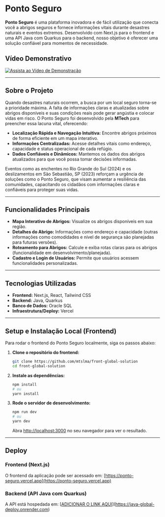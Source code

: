 # Ponto Seguro 

**Ponto Seguro** é uma plataforma inovadora e de fácil utilização que conecta você a abrigos seguros e fornece informações vitais durante desastres naturais e eventos extremos. Desenvolvido com Next.js para o frontend e uma API Java com Quarkus para o backend, nosso objetivo é oferecer uma solução confiável para momentos de necessidade.

## Vídeo Demonstrativo

[![Assista ao Vídeo de Demonstração](https://img.youtube.com/vi/SEU_ID_DO_SEU_VIDEO/0.jpg)](https://www.youtube.com/watch?v=ID_DO_SEU_VIDEO)

---

## Sobre o Projeto

Quando desastres naturais ocorrem, a busca por um local seguro torna-se a prioridade máxima. A falta de informações claras e atualizadas sobre abrigos disponíveis e suas condições reais pode gerar angústia e colocar vidas em risco. O Ponto Seguro foi desenvolvido pela **MTech** para preencher essa lacuna vital, oferecendo:

* **Localização Rápida e Navegação Intuitiva:** Encontre abrigos próximos de forma eficiente em um mapa interativo.
* **Informações Centralizadas:** Acesse detalhes vitais como endereço, capacidade e status operacional de cada refúgio.
* **Dados Confiáveis e Dinâmicos:** Mantemos os dados dos abrigos atualizados para que você possa tomar decisões informadas.

Eventos como as enchentes no Rio Grande do Sul (2024) e os deslizamentos em São Sebastião, SP (2023) reforçam a urgência de soluções como o Ponto Seguro, que visam aumentar a resiliência das comunidades, capacitando os cidadãos com informações claras e confiáveis para proteger suas vidas.

---

## Funcionalidades Principais

* **Mapa Interativo de Abrigos:** Visualize os abrigos disponíveis em sua região.
* **Detalhes do Abrigo:** Informações como endereço e capacidade (outras informações como comodidades e nível de segurança são planejadas para futuras versões).
* **Roteamento para Abrigos:** Calcule e exiba rotas claras para os abrigos (funcionalidade em desenvolvimento/planejada).
* **Cadastro e Login de Usuários:** Permite que usuários acessem funcionalidades personalizadas.

---

## Tecnologias Utilizadas

* **Frontend:** Next.js, React, Tailwind CSS
* **Backend:** Java, Quarkus
* **Banco de Dados:** Oracle SQL
* **Infraestrutura/Deploy:** Vercel

---

## Setup e Instalação Local (Frontend)

Para rodar o frontend do Ponto Seguro localmente, siga os passos abaixo:

1.  **Clone o repositório do frontend:**
    ```bash
    git clone https://github.com/mtslma/front-global-solution
    cd front-global-solution
    ```

2.  **Instale as dependências:**
    ```bash
    npm install
    # ou
    yarn install
    ```

3.  **Rode o servidor de desenvolvimento:**
    ```bash
    npm run dev
    # ou
    yarn dev
    ```
    Abra [http://localhost:3000](http://localhost:3000) no seu navegador para ver o resultado.

---

## Deploy

### Frontend (Next.js)

O frontend da aplicação pode ser acessado em: [https://ponto-seguro.vercel.app](https://ponto-seguro.vercel.app)

### Backend (API Java com Quarkus)

A API está hospedada em: [[ADICIONAR O LINK AQUI](https://java-global-deploy.onrender.com)](https://java-global-deploy.onrender.com)

